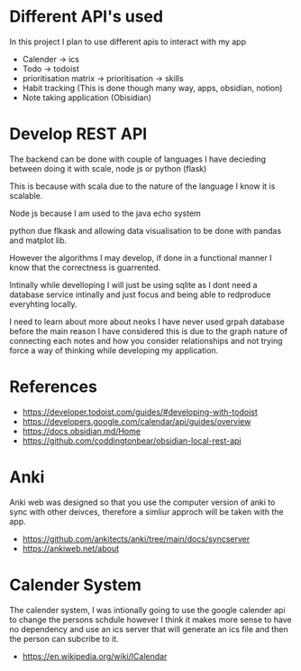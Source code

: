 # Different API's used


In this project I plan to use different apis to interact with my app

- Calender -> ics 
- Todo -> todoist 
- prioritisation matrix -> prioritisation -> skills
- Habit tracking (This is done though many way, apps, obsidian, notion)
- Note taking application (Obisidian)

# Develop REST API


The backend can be done with couple of languages I have decieding between doing it with scale, node js or python (flask)

This is because with scala due to the nature of the language I know it is scalable. 

Node js because I am used to the java echo system

python due flkask and allowing data visualisation to be done with pandas and matplot lib. 

However the algorithms I may develop, if done  in a functional manner I know that the correctness is guarrented.

Intinally while develloping I will just be using sqlite as I dont need a database service intinally and just focus and being able to redproduce everyhting locally. 

I need to learn about more about neoks I have never used grpah database before the main reason I have considered this is due to the graph nature of connecting each notes and how you consider relationships and not trying force a way of thinking while developing my application.

# References

- https://developer.todoist.com/guides/#developing-with-todoist
- https://developers.google.com/calendar/api/guides/overview
- https://docs.obsidian.md/Home
- https://github.com/coddingtonbear/obsidian-local-rest-api

# Anki
Anki web was designed so that you use the computer version of anki to sync with other deivces, therefore a simliur approch will be taken with
the app.

- https://github.com/ankitects/anki/tree/main/docs/syncserver
- https://ankiweb.net/about

# Calender System
The calender system, I was intionally going to use the google calender api to change the persons schdule however I think it makes more sense to have no dependency and use an ics server that will generate an ics file and then the person can subcribe to it.

- https://en.wikipedia.org/wiki/ICalendar

